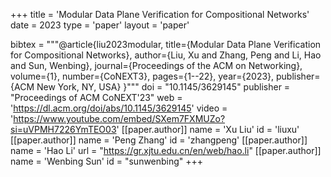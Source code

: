 +++
title = 'Modular Data Plane Verification for Compositional Networks'
date = 2023
type = 'paper'
layout = 'paper'

bibtex = """@article{liu2023modular,
  title={Modular Data Plane Verification for Compositional Networks},
  author={Liu, Xu and Zhang, Peng and Li, Hao and Sun, Wenbing},
  journal={Proceedings of the ACM on Networking},
  volume={1},
  number={CoNEXT3},
  pages={1--22},
  year={2023},
  publisher={ACM New York, NY, USA}
}"""
doi = "10.1145/3629145"
publisher = "Proceedings of ACM CoNEXT'23"
web = 'https://dl.acm.org/doi/abs/10.1145/3629145'
video = 'https://www.youtube.com/embed/SXem7FXMUZo?si=uVPMH7226YmTEO03'
[[paper.author]]
    name = 'Xu Liu'
    id = 'liuxu'
[[paper.author]]
    name = 'Peng Zhang'
    id = 'zhangpeng'
[[paper.author]]
    name = 'Hao Li'
    url = "https://gr.xjtu.edu.cn/en/web/hao.li"
[[paper.author]]
    name = 'Wenbing Sun'
    id = "sunwenbing"
+++
